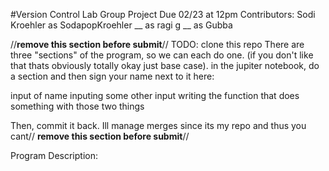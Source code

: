 #Version Control Lab
Group Project
Due 02/23 at 12pm
Contributors:
Sodi Kroehler as SodapopKroehler
__ as ragi g
__ as Gubba

//**remove this section before submit**//
TODO:
clone this repo
There are three "sections" of the program, so we can 
each do one. (if you don't like that thats obviously totally okay
just base case). in the jupiter notebook, do a section 
and then sign your name next to it here:

input of name
inputing some other input
writing the function that does something with those two things

Then, commit it back. Ill manage merges since its my repo and thus you cant//
**remove this section before submit**//


Program Description:



